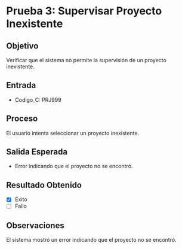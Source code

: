 # Prueba 3: Supervisar Proyecto Inexistente

## Objetivo
Verificar que el sistema no permite la supervisión de un proyecto inexistente.

## Entrada
- Codigo_C: PRJ999

## Proceso
El usuario intenta seleccionar un proyecto inexistente.

## Salida Esperada
- Error indicando que el proyecto no se encontró.

## Resultado Obtenido
- [X] Éxito
- [ ] Fallo

## Observaciones
El sistema mostró un error indicando que el proyecto no se encontró.
